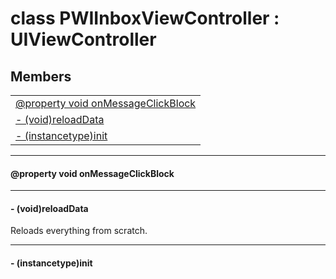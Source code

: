 
# <a name="heading"></a>class PWIInboxViewController : UIViewController  

## Members  

<table>
	<tr>
		<td><a href="#1aa679b5d88442bf82ac85af0285999061">@property void onMessageClickBlock</a></td>
	</tr>
	<tr>
		<td><a href="#1a191c12bd3e7874b95f86396378fd1a9f">- (void)reloadData</a></td>
	</tr>
	<tr>
		<td><a href="#1aea53af005cf8eab17724d06298134ad9">- (instancetype)init</a></td>
	</tr>
</table>


----------  
  

#### <a name="1aa679b5d88442bf82ac85af0285999061"></a>@property void onMessageClickBlock  


----------  
  

#### <a name="1a191c12bd3e7874b95f86396378fd1a9f"></a>- (void)reloadData  
Reloads everything from scratch. 

----------  
  

#### <a name="1aea53af005cf8eab17724d06298134ad9"></a>- (instancetype)init  
